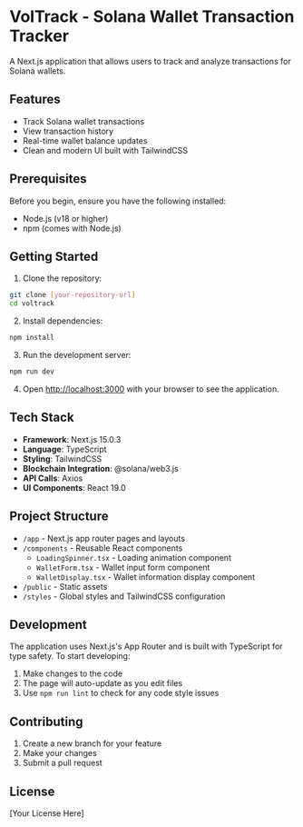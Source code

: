 # VolTrack - Solana Wallet Transaction Tracker

A Next.js application that allows users to track and analyze transactions for Solana wallets.

## Features

- Track Solana wallet transactions
- View transaction history
- Real-time wallet balance updates
- Clean and modern UI built with TailwindCSS

## Prerequisites

Before you begin, ensure you have the following installed:
- Node.js (v18 or higher)
- npm (comes with Node.js)

## Getting Started

1. Clone the repository:
```bash
git clone [your-repository-url]
cd voltrack
```

2. Install dependencies:
```bash
npm install
```

3. Run the development server:
```bash
npm run dev
```

4. Open [http://localhost:3000](http://localhost:3000) with your browser to see the application.

## Tech Stack

- **Framework**: Next.js 15.0.3
- **Language**: TypeScript
- **Styling**: TailwindCSS
- **Blockchain Integration**: @solana/web3.js
- **API Calls**: Axios
- **UI Components**: React 19.0

## Project Structure

- `/app` - Next.js app router pages and layouts
- `/components` - Reusable React components
  - `LoadingSpinner.tsx` - Loading animation component
  - `WalletForm.tsx` - Wallet input form component
  - `WalletDisplay.tsx` - Wallet information display component
- `/public` - Static assets
- `/styles` - Global styles and TailwindCSS configuration

## Development

The application uses Next.js's App Router and is built with TypeScript for type safety. To start developing:

1. Make changes to the code
2. The page will auto-update as you edit files
3. Use `npm run lint` to check for any code style issues

## Contributing

1. Create a new branch for your feature
2. Make your changes
3. Submit a pull request

## License

[Your License Here]
